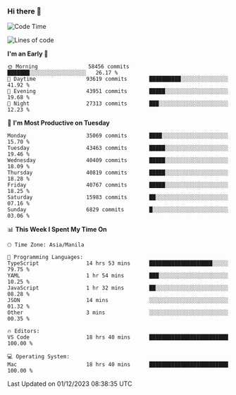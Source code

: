 ### Hi there 👋

<!--START_SECTION:waka-->
![Code Time](http://img.shields.io/badge/Code%20Time-4%2C599%20hrs%2022%20mins-blue)

![Lines of code](https://img.shields.io/badge/From%20Hello%20World%20I%27ve%20Written-101.6%20million%20lines%20of%20code-blue)

**I'm an Early 🐤** 

```text
🌞 Morning                58456 commits       ███████░░░░░░░░░░░░░░░░░░   26.17 % 
🌆 Daytime                93619 commits       ██████████░░░░░░░░░░░░░░░   41.92 % 
🌃 Evening                43951 commits       █████░░░░░░░░░░░░░░░░░░░░   19.68 % 
🌙 Night                  27313 commits       ███░░░░░░░░░░░░░░░░░░░░░░   12.23 % 
```
📅 **I'm Most Productive on Tuesday** 

```text
Monday                   35069 commits       ████░░░░░░░░░░░░░░░░░░░░░   15.70 % 
Tuesday                  43463 commits       █████░░░░░░░░░░░░░░░░░░░░   19.46 % 
Wednesday                40409 commits       █████░░░░░░░░░░░░░░░░░░░░   18.09 % 
Thursday                 40819 commits       █████░░░░░░░░░░░░░░░░░░░░   18.28 % 
Friday                   40767 commits       █████░░░░░░░░░░░░░░░░░░░░   18.25 % 
Saturday                 15983 commits       ██░░░░░░░░░░░░░░░░░░░░░░░   07.16 % 
Sunday                   6829 commits        █░░░░░░░░░░░░░░░░░░░░░░░░   03.06 % 
```


📊 **This Week I Spent My Time On** 

```text
🕑︎ Time Zone: Asia/Manila

💬 Programming Languages: 
TypeScript               14 hrs 53 mins      ████████████████████░░░░░   79.75 % 
YAML                     1 hr 54 mins        ███░░░░░░░░░░░░░░░░░░░░░░   10.25 % 
JavaScript               1 hr 32 mins        ██░░░░░░░░░░░░░░░░░░░░░░░   08.28 % 
JSON                     14 mins             ░░░░░░░░░░░░░░░░░░░░░░░░░   01.32 % 
Other                    3 mins              ░░░░░░░░░░░░░░░░░░░░░░░░░   00.35 % 

🔥 Editors: 
VS Code                  18 hrs 40 mins      █████████████████████████   100.00 % 

💻 Operating System: 
Mac                      18 hrs 40 mins      █████████████████████████   100.00 % 
```


 Last Updated on 01/12/2023 08:38:35 UTC
<!--END_SECTION:waka-->


<!--
**rad182/rad182** is a ✨ _special_ ✨ repository because its `README.md` (this file) appears on your GitHub profile.

Here are some ideas to get you started:

- 🔭 I’m currently working on ...
- 🌱 I’m currently learning ...
- 👯 I’m looking to collaborate on ...
- 🤔 I’m looking for help with ...
- 💬 Ask me about ...
- 📫 How to reach me: ...
- 😄 Pronouns: ...
- ⚡ Fun fact: ...
-->
